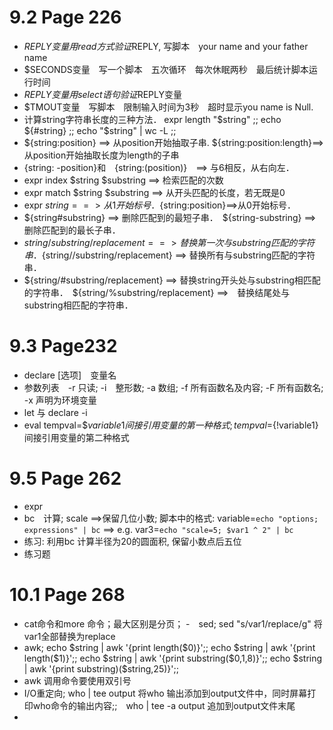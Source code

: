 # 9.2 Page 226
- $REPLY变量 用read方式验证$REPLY, 写脚本　your name and your father name
- $SECONDS变量　写一个脚本　五次循环　每次休眠两秒　最后统计脚本运行时间
- $REPLY变量　用select 语句验证$REPLY变量
- $TMOUT变量　写脚本　限制输入时间为3秒　超时显示you name is Null.
- 计算string字符串长度的三种方法． expr length "$string" ;; echo ${#string} ;; echo "$string" | wc -L ;;
- ${string:position} ==> 从position开始抽取子串. ${string:position:length}==>从position开始抽取长度为length的子串
- {string: -position}和　{string:(position)}　==> 与6相反，从右向左．
- expr index $string $substring ==> 检索匹配的次数
- expr match $string $substring ==> 从开头匹配的长度，若无既是0
- expr $string ==>从1开始标号．　${string:position}==>从0开始标号．
- ${string#substring} ==> 删除匹配到的最短子串．　${string-substring} ==>删除匹配到的最长子串．
- ${string/substring/replacement} ==> 替换第一次与substring匹配的字符串．　${string//substring/replacement} ==> 替换所有与substring匹配的字符串．
- ${string/#substring/replacement} ==> 替换string开头处与substring相匹配的字符串．　${string/%substring/replacement} ==>　替换结尾处与substring相匹配的字符串．

# 9.3 Page232
- declare [选项]　变量名
- 参数列表　-r 只读; -i　整形数; -a 数组; -f 所有函数名及内容; -F 所有函数名; -x 声明为环境变量
- let 与 declare -i　
- eval tempval=\$$variable1 间接引用变量的第一种格式; tempval=${!variable1} 间接引用变量的第二种格式

# 9.5 Page 262
- expr
- bc　计算; scale ==>保留几位小数; 脚本中的格式: variable=`echo "options; expressions" | bc` ==> e.g. var3=`echo "scale=5; $var1 ^ 2" | bc`
- 练习: 利用bc 计算半径为20的圆面积, 保留小数点后五位
- 练习题

# 10.1 Page 268
- cat命令和more 命令；最大区别是分页；
-　sed; sed "s/var1/replace/g" 将var1全部替换为replace
- awk; echo $string | awk '{print length($0)}';; echo $string | awk '{print length($1)}';; echo $string | awk '{print substring($0,1,8)}';; echo $string | awk '{print substring)($string,25)}';;
- awk 调用命令要使用双引号
- I/O重定向; who | tee output 将who 输出添加到output文件中，同时屏幕打印who命令的输出内容;;　who | tee -a output 追加到output文件末尾
- 
